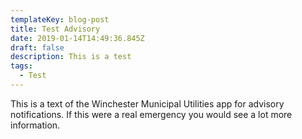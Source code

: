 ```yaml
---
templateKey: blog-post
title: Test Advisory
date: 2019-01-14T14:49:36.845Z
draft: false
description: This is a test
tags:
  - Test
---
```

This is a text of the Winchester Municipal Utilities app for advisory notifications. If this were a real emergency you would see a lot more information.
